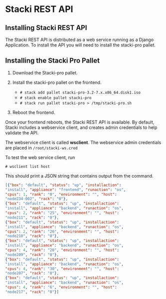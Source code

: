 # Stacki REST API

## Installing Stacki REST API

The Stacki REST API is distributed as a web service
running as a Django Application. To install the API
you will need to install the stacki-pro pallet.

## Installing the Stacki Pro Pallet

1. Download the Stacki-pro pallet.

1. Install the stacki-pro pallet on the frontend.

   * `# stack add pallet stacki-pro-3.2-7.x.x86_64.disk1.iso`
   * `# stack enable pallet stacki-pro`
   * `# stack run pallet stacki-pro > /tmp/stacki-pro.sh`

1. Reboot the frontend.

Once your frontend reboots, the Stacki REST API is available.
By default, Stacki includes a webservice client, and creates
admin credentials to help validate the API.

The webservice client is called **wsclient**. The webservice
admin credentials are placed in `/root/stacki-ws.cred`

To test the web service client, run
```shell
# wsclient list host
```

This should print a JSON string that contains output
from the command.
```json
[{"box": "default", "status": "up", "installaction":
"install", "appliance": "frontend", "runaction": "os",
"cpus": 1, "rank": "0", "environment": "", "host":
"node234-002", "rack": "0"},
{"box": "default", "status": "up", "installaction":
"install", "appliance": "backend", "runaction": "os",
"cpus": 2, "rank": "25", "environment": "", "host":
"node211", "rack": "0"},
{"box": "default", "status": "up", "installaction":
"install", "appliance": "backend", "runaction": "os",
"cpus": 2, "rank": "26", "environment": "", "host":
"node210", "rack": "0"},
{"box": "default", "status": "up", "installaction":
"install", "appliance": "backend", "runaction": "os",
"cpus": 4, "rank": "28", "environment": "", "host":
"node209", "rack": "0"},
{"box": "default", "status": "up", "installaction":
"install", "appliance": "backend", "runaction": "os",
"cpus": 4, "rank": "30", "environment": "", "host":
"node207", "rack": "0"},
{"box": "default", "status": "up", "installaction":
"install", "appliance": "backend", "runaction": "os",
"cpus": 4, "rank": "6", "environment": "", "host":
"node217", "rack": "0"}]
```

